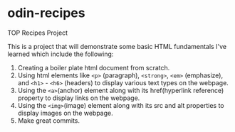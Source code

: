 # odin-recipes
TOP Recipes Project

This is a project that will demonstrate some basic HTML fundamentals I've learned which include the following:

1. Creating a boiler plate html document from scratch.
2. Using html elements like ``<p>`` (paragraph), ``<strong>``, ``<em>`` (emphasize), and ``<h1>`` - ``<h6>`` (headers) to display various text types on the webpage.
3. Using the ``<a>``(anchor) element along with its href(hyperlink reference) property to display links on the webpage.
4. Using the ``<img>``(image) element along with its src and alt properties to display images on the webpage.
5. Make great commits.